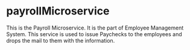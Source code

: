 # payrollMicroservice

This is the Payroll Microservice. It is the part of Employee Management System.
This service is used to issue Paychecks to the employees and drops the mail to them with the information.
